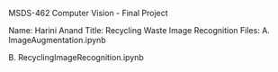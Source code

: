 MSDS-462 Computer Vision - Final Project 

Name: Harini Anand
Title: Recycling Waste Image Recognition
Files: 
A. ImageAugmentation.ipynb

B. RecyclingImageRecognition.ipynb


